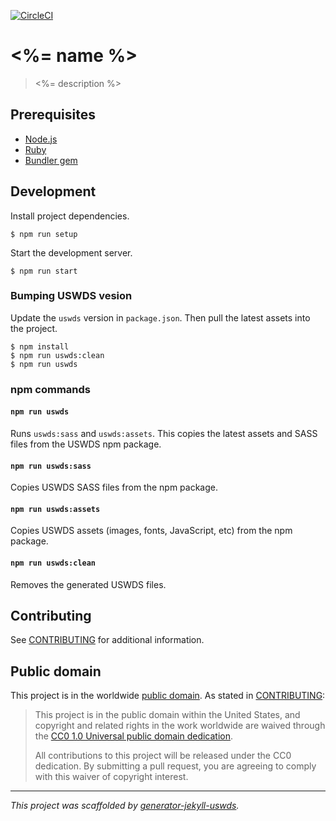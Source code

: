 [![CircleCI](https://circleci.com/gh/adborden/jekyll-theme-uswds.svg?style=svg)](https://circleci.com/gh/adborden/jekyll-theme-uswds)

# <%= name %>

> <%= description %>


## Prerequisites

- [Node.js](https://nodejs.org/)
- [Ruby](https://ruby-lang.org/)
- [Bundler gem](https://bundler.io/)

## Development

Install project dependencies.

    $ npm run setup

Start the development server.

    $ npm run start


### Bumping USWDS vesion

Update the `uswds` version in `package.json`. Then pull the latest assets into
the project.

    $ npm install
    $ npm run uswds:clean
    $ npm run uswds


### npm commands


#### `npm run uswds`

Runs `uswds:sass` and `uswds:assets`. This copies the latest assets and SASS files from the USWDS npm package.


#### `npm run uswds:sass`

Copies USWDS SASS files from the npm package.


#### `npm run uswds:assets`

Copies USWDS assets (images, fonts, JavaScript, etc) from the npm package.


#### `npm run uswds:clean`

Removes the generated USWDS files.


## Contributing

See [CONTRIBUTING](CONTRIBUTING.md) for additional information.


## Public domain

This project is in the worldwide [public domain](LICENSE.md). As stated in [CONTRIBUTING](CONTRIBUTING.md):

> This project is in the public domain within the United States, and copyright and related rights in the work worldwide are waived through the [CC0 1.0 Universal public domain dedication](https://creativecommons.org/publicdomain/zero/1.0/).
>
> All contributions to this project will be released under the CC0 dedication. By submitting a pull request, you are agreeing to comply with this waiver of copyright interest.


---

_This project was scaffolded by [generator-jekyll-uswds](https://github.com/adborden/generator-jekyll-uswds)._
